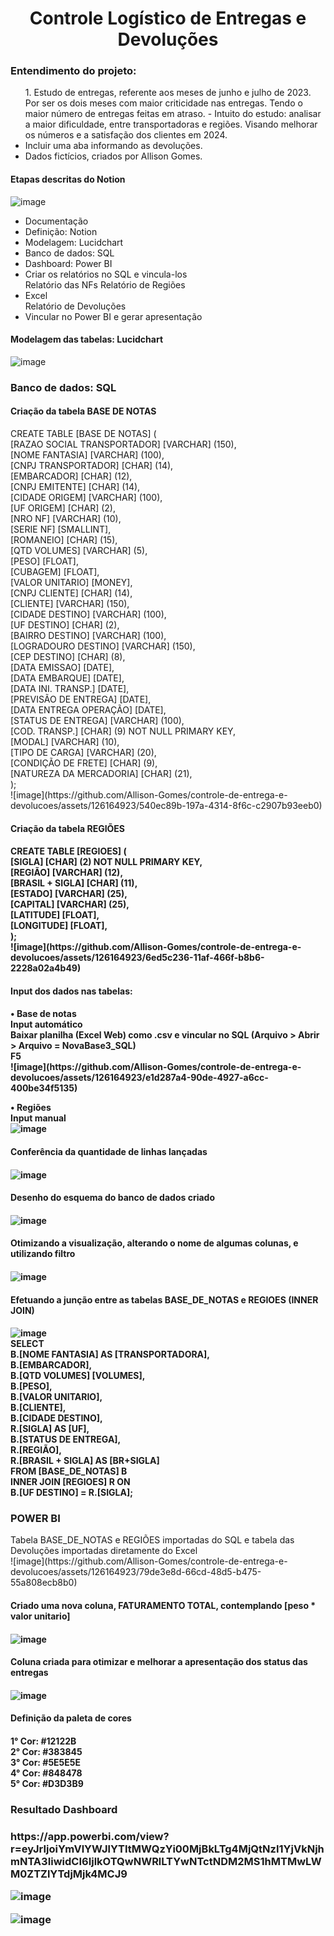 <h1 align="center"> Controle Logístico de Entregas e Devoluções </h1>

<h3> Entendimento do projeto: </h3>
<ul>
1. Estudo de entregas, referente aos meses de junho e julho de 2023. Por ser os dois meses com maior criticidade nas entregas. Tendo o maior número de entregas feitas em atraso.
   - Intuito do estudo: analisar a maior dificuldade, entre transportadoras e regiões. Visando melhorar os números e a satisfação dos clientes em 2024. </li>
<li> Incluir uma aba informando as devoluções. </li>
<li> Dados fictícios, criados por Allison Gomes. </li>
</ul>

<h4> Etapas descritas do Notion </h4>

![image](https://github.com/Allison-Gomes/controle-de-entrega-e-devolucoes/assets/126164923/c8ca7fee-74a6-44af-a3b8-bc90f8d260cc)

<div> <ul>
<li> Documentação </li>
<li text-decoration=none;> Definição: Notion </li>
<li> Modelagem: Lucidchart </li>
<li> Banco de dados: SQL </li>
<li> Dashboard: Power BI </li>
<li> Criar os relatórios no SQL e vincula-los </li>
Relatório das NFs
Relatório de Regiões
<li> Excel </li>
Relatório de Devoluções
<li> Vincular no Power BI e gerar apresentação </li>
</ul> </div>

<h4> Modelagem das tabelas: Lucidchart </h4>

![image](https://github.com/Allison-Gomes/controle-de-entrega-e-devolucoes/assets/126164923/57def20a-dbce-46a7-91b2-066fdf66b116)


<h3> Banco de dados: SQL </h3>

<h4> Criação da tabela BASE DE NOTAS </h4>
CREATE TABLE [BASE DE NOTAS] ( <br>
[RAZAO SOCIAL TRANSPORTADOR] [VARCHAR] (150), <br/>
[NOME FANTASIA] [VARCHAR] (100), <br/>
[CNPJ TRANSPORTADOR] [CHAR] (14), <br/>
[EMBARCADOR] [CHAR] (12), <br/>
[CNPJ EMITENTE] [CHAR] (14), <br/>
[CIDADE ORIGEM] [VARCHAR] (100), <br/>
[UF ORIGEM] [CHAR] (2), <br/>
[NRO NF] [VARCHAR] (10), <br/>
[SERIE NF] [SMALLINT], <br/>
[ROMANEIO] [CHAR] (15), <br/>
[QTD VOLUMES] [VARCHAR] (5), <br/>
[PESO] [FLOAT], <br/>
[CUBAGEM] [FLOAT], <br/>
[VALOR UNITARIO] [MONEY], <br/>
[CNPJ CLIENTE] [CHAR] (14), <br/>
[CLIENTE] [VARCHAR] (150), <br/>
[CIDADE DESTINO] [VARCHAR] (100), <br/>
[UF DESTINO] [CHAR] (2), <br/>
[BAIRRO DESTINO] [VARCHAR] (100), <br/>
[LOGRADOURO DESTINO] [VARCHAR] (150), <br/>
[CEP DESTINO] [CHAR] (8), <br/>
[DATA EMISSAO] [DATE], <br/>
[DATA EMBARQUE] [DATE], <br/>
[DATA INI. TRANSP.] [DATE], <br/>
[PREVISÃO DE ENTREGA] [DATE], <br/>
[DATA ENTREGA OPERAÇÃO] [DATE], <br/>
[STATUS DE ENTREGA] [VARCHAR] (100), <br/>
[COD. TRANSP.] [CHAR] (9) NOT NULL PRIMARY KEY, <br/>
[MODAL] [VARCHAR] (10), <br/>
[TIPO DE CARGA] [VARCHAR] (20), <br/>
[CONDIÇÃO DE FRETE] [CHAR] (9), <br/>
[NATUREZA DA MERCADORIA] [CHAR] (21), <br/>
); <br/>
![image](https://github.com/Allison-Gomes/controle-de-entrega-e-devolucoes/assets/126164923/540ec89b-197a-4314-8f6c-c2907b93eeb0)


<h4> Criação da tabela REGIÕES <h4/>
CREATE TABLE [REGIOES] ( <br/>
[SIGLA] [CHAR] (2) NOT NULL PRIMARY KEY, <br/>
[REGIÃO] [VARCHAR] (12), <br/>
[BRASIL + SIGLA] [CHAR] (11), <br/>
[ESTADO] [VARCHAR] (25), <br/>
[CAPITAL] [VARCHAR] (25), <br/>
[LATITUDE] [FLOAT], <br/>
[LONGITUDE] [FLOAT], <br/>
); <br/>
![image](https://github.com/Allison-Gomes/controle-de-entrega-e-devolucoes/assets/126164923/6ed5c236-11af-466f-b8b6-2228a02a4b49)


<h4> Input dos dados nas tabelas: <h4/>
• Base de notas <br/>
Input automático <br/>
Baixar planilha (Excel Web) como .csv e vincular no SQL (Arquivo > Abrir > Arquivo = NovaBase3_SQL) <br/>
F5 <br/>
![image](https://github.com/Allison-Gomes/controle-de-entrega-e-devolucoes/assets/126164923/e1d287a4-90de-4927-a6cc-400be34f5135)


• Regiões <br/>
Input manual <br/>
![image](https://github.com/Allison-Gomes/controle-de-entrega-e-devolucoes/assets/126164923/3b1cfb11-fa14-48b8-92b3-02db15d2a4eb)


<h4> Conferência da quantidade de linhas lançadas <h4/>
  
![image](https://github.com/Allison-Gomes/controle-de-entrega-e-devolucoes/assets/126164923/2f51234f-aaa6-4b0d-b8a0-b70c749e8a8e)


<h4> Desenho do esquema do banco de dados criado <h4/>

![image](https://github.com/Allison-Gomes/controle-de-entrega-e-devolucoes/assets/126164923/1ab69070-0303-4115-adf9-8933f898bb8f)


<h4> Otimizando a visualização, alterando o nome de algumas colunas, e utilizando filtro <h4/>

![image](https://github.com/Allison-Gomes/controle-de-entrega-e-devolucoes/assets/126164923/20a54eea-3189-4237-8510-1c63fdf392b0)


<h4> Efetuando a junção entre as tabelas BASE_DE_NOTAS e REGIOES <bold>(INNER JOIN)</bold> <h4/>

![image](https://github.com/Allison-Gomes/controle-de-entrega-e-devolucoes/assets/126164923/1d5e539a-048a-438c-920c-6b967175d2d5) <br/>
SELECT <br/>
B.[NOME FANTASIA] AS [TRANSPORTADORA], <br/>
B.[EMBARCADOR], <br/>
B.[QTD VOLUMES] [VOLUMES], <br/>
B.[PESO], <br/>
B.[VALOR UNITARIO], <br/>
B.[CLIENTE], <br/>
B.[CIDADE DESTINO], <br/>
R.[SIGLA] AS [UF], <br/>
B.[STATUS DE ENTREGA], <br/>
R.[REGIÃO], <br/>
R.[BRASIL + SIGLA] AS [BR+SIGLA] <br/>
FROM [BASE_DE_NOTAS] B <br/>
INNER JOIN [REGIOES] R ON <br/>
B.[UF DESTINO] = R.[SIGLA]; <br/>


<h3> POWER BI </h3>
Tabela BASE_DE_NOTAS e REGIÕES importadas do SQL e tabela das Devoluções importadas diretamente do Excel <br/>
![image](https://github.com/Allison-Gomes/controle-de-entrega-e-devolucoes/assets/126164923/79de3e8d-66cd-48d5-b475-55a808ecb8b0)


<h4> Criado uma nova coluna, FATURAMENTO TOTAL, contemplando [peso * valor unitario] <h4/>

![image](https://github.com/Allison-Gomes/controle-de-entrega-e-devolucoes/assets/126164923/632613c8-70b1-4baf-9420-9dfc39d62546)


<h4> Coluna criada para otimizar e melhorar a apresentação dos status das entregas <h4/>
  
![image](https://github.com/Allison-Gomes/controle-de-entrega-e-devolucoes/assets/126164923/ab3c9811-951d-42c0-94db-bd066c83c8df)


<h4> Definição da paleta de cores <h4/>
1° Cor: #12122B <br/>
2° Cor: #383845 <br/>
3° Cor: #5E5E5E <br/>
4° Cor: #848478 <br/>
5° Cor: #D3D3B9 <br/>


<h3> Resultado Dashboard <h3/>
https://app.powerbi.com/view?r=eyJrIjoiYmVlYWJlYTItMWQzYi00MjBkLTg4MjQtNzI1YjVkNjhmNTA3IiwidCI6IjlkOTQwNWRlLTYwNTctNDM2MS1hMTMwLWM0ZTZlYTdjMjk4MCJ9 <br/>

![image](https://github.com/Allison-Gomes/controle-de-entrega-e-devolucoes/assets/126164923/3e2f031c-23b7-479e-a7ef-fe2b29366189) <br/>
  
![image](https://github.com/Allison-Gomes/controle-de-entrega-e-devolucoes/assets/126164923/607c11ed-b8bf-42e9-8a5e-b59c55f0fc29)

